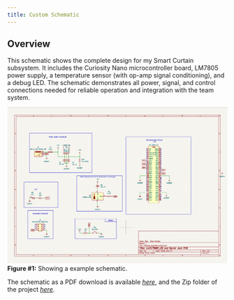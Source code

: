 ```yaml
---
title: Custom Schematic
---
```


## Overview

This schematic shows the complete design for my Smart Curtain subsystem. It includes the Curiosity Nano microcontroller board, LM7805 power supply, a temperature sensor (with op-amp signal conditioning), and a debug LED. The schematic demonstrates all power, signal, and control connections needed for reliable operation and integration with the team system.



![schematic](Updated_CCC.png)
**Figure #1:** Showing a example schematic.

The schematic as a PDF download is available [*here*](Updated_CC.pdf), and the Zip folder of the project [*here*](Updated_Schematic_Custom.zip).

